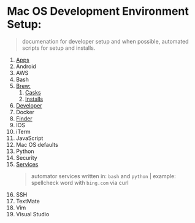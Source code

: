 # Mac OS Development Environment Setup: #
 > documenation for developer setup and when possible, automated scripts for setup and installs.

1. [Apps](/settings/app.installs.md)
1. Android
1. AWS
1. Bash
1. [Brew: ](/brew/README.md)
	1. [Casks](/settings/brew.cask.md)
	1. [Installs](/settings/brew.install.md)
1. [Developer](/settings/developer.md)
1. Docker
1. [Finder](/settings/finder.md)
1. IOS
1. iTerm
1. JavaScript
1. Mac OS defaults 
1. Python
1. Security
1. [Services](/services/readme.md)
    > automator services written in: `bash` and `python` | example: spellcheck word with `bing.com` via curl
1. SSH
1. TextMate
1. Vim
1. Visual Studio